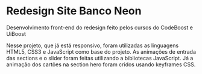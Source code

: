 # Redesign Site Banco Neon
Desenvolvimento front-end do redesign feito pelos cursos do CodeBoost e UiBoost

Nesse projeto, que já está responsivo, foram utilizadas as linguagens HTML5, CSS3 e JavaScript como base do projeto. As animações de entrada das sections e o slider foram feitas utilizando a bibliotecas JavaScript. Já a animação dos cartões na section hero foram cridos usando keyframes CSS.
